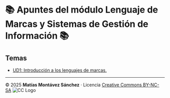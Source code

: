 # 📚 Apuntes del módulo Lenguaje de Marcas y Sistemas de Gestión de Información 📚

## Temas
- [UD1: Introducción a los lenguajes de marcas.](tema1.md)

---

© 2025 **Matías Montávez Sánchez** · Licencia [Creative Commons BY-NC-SA](https://creativecommons.org/licenses/by-nc-sa/4.0/) 
![CC Logo](https://licensebuttons.net/l/by-nc-sa/4.0/88x31.png)
